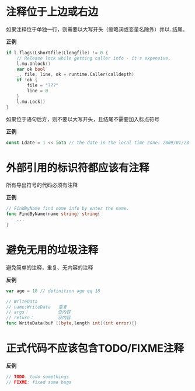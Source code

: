 # 注释位于上边或右边

如果注释位于单独一行，则需要以大写开头（缩略词或变量名除外）并以`.`结尾。

**正例**

```go
if l.flag&(Lshortfile|Llongfile) != 0 {
    // Release lock while getting caller info - it's expensive.
    l.mu.Unlock()
    var ok bool
    _, file, line, ok = runtime.Caller(calldepth)
    if !ok {
        file = "???"
        line = 0
    }
    l.mu.Lock()
}
```

如果位于语句后方，则不要以大写开头，且结尾不需要加入标点符号

**正例**

```go
const Ldate = 1 << iota // the date in the local time zone: 2009/01/23
```

# 外部引用的标识符都应该有注释

所有导出符号的代码必须有注释

**正例**

```go
// FindByName find some info by enter the name.
func FindByName(name string) string{
    ...
}
```

# 避免无用的垃圾注释

避免简单的注释，重复、无内容的注释

**反例**

```go
var age = 18 // definition age eq 18

// WriteData 
// name:WriteData  	重复
// args：		   没内容
// return：		   没内容
func WriteData(buf []byte,length int)(int error){}
```

# 正式代码不应该包含TODO/FIXME注释

**反例**

```go
// TODO: todo somethings
// FIXME: fixed some bugs
```

